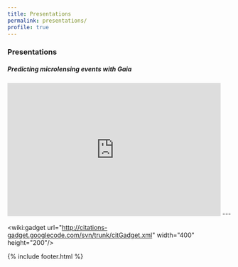 ```yaml
---
title: Presentations
permalink: presentations/
profile: true
---
```


### Presentations

##### Predicting microlensing events with Gaia

<iframe src="https://docs.google.com/presentation/d/e/2PACX-1vT2oWPvSfu48sRruGhxT4lcaBEOHAF-20134aVzerKbaiZlet0s8vbAOkPP3S-vHTYIuG6wU_FrhINv/embed?start=false&loop=false&delayms=3000" frameborder="0" width="480" height="299" allowfullscreen="true" mozallowfullscreen="true" webkitallowfullscreen="true"></iframe>
---

<wiki:gadget url="http://citations-gadget.googlecode.com/svn/trunk/citGadget.xml" width="400" height="200"/>

{% include footer.html %}

